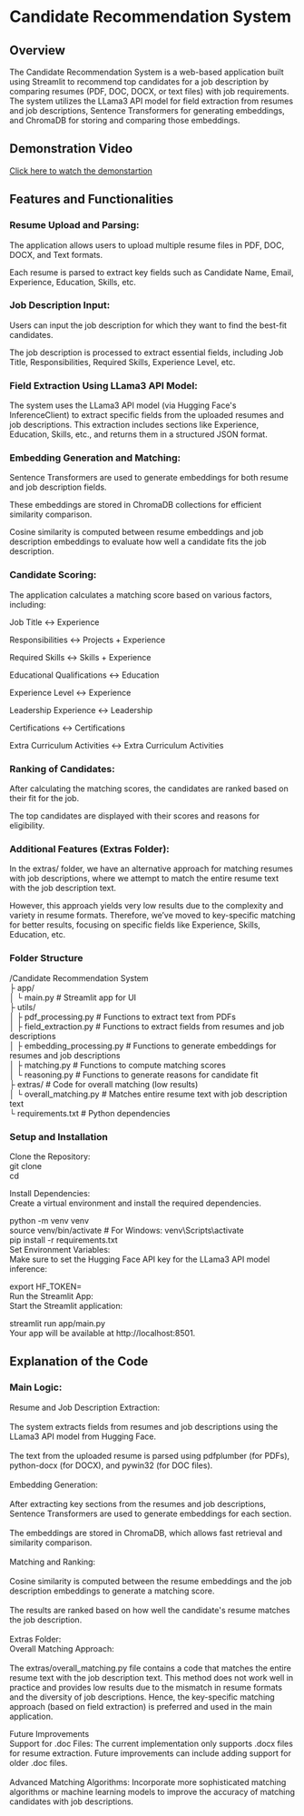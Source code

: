 # Candidate Recommendation System
## Overview
The Candidate Recommendation System is a web-based application built using Streamlit to recommend top candidates for a job description by comparing resumes (PDF, DOC, DOCX, or text files) with job requirements. The system utilizes the LLama3 API model for field extraction from resumes and job descriptions, Sentence Transformers for generating embeddings, and ChromaDB for storing and comparing those embeddings.

## Demonstration Video
[Click here to watch the demonstartion](https://drive.google.com/file/d/1LR1LYkmmYKAvBK8xwwRoID7J77LIfBof/view?usp=sharing)

## Features and Functionalities
### Resume Upload and Parsing:

The application allows users to upload multiple resume files in PDF, DOC, DOCX, and Text formats.

Each resume is parsed to extract key fields such as Candidate Name, Email, Experience, Education, Skills, etc.

### Job Description Input:

Users can input the job description for which they want to find the best-fit candidates.

The job description is processed to extract essential fields, including Job Title, Responsibilities, Required Skills, Experience Level, etc.

### Field Extraction Using LLama3 API Model:

The system uses the LLama3 API model (via Hugging Face's InferenceClient) to extract specific fields from the uploaded resumes and job descriptions. This extraction includes sections like Experience, Education, Skills, etc., and returns them in a structured JSON format.

### Embedding Generation and Matching:

Sentence Transformers are used to generate embeddings for both resume and job description fields.

These embeddings are stored in ChromaDB collections for efficient similarity comparison.

Cosine similarity is computed between resume embeddings and job description embeddings to evaluate how well a candidate fits the job description.

### Candidate Scoring:

The application calculates a matching score based on various factors, including:

Job Title ↔ Experience

Responsibilities ↔ Projects + Experience

Required Skills ↔ Skills + Experience

Educational Qualifications ↔ Education

Experience Level ↔ Experience

Leadership Experience ↔ Leadership

Certifications ↔ Certifications

Extra Curriculum Activities ↔ Extra Curriculum Activities

### Ranking of Candidates:

After calculating the matching scores, the candidates are ranked based on their fit for the job.

The top candidates are displayed with their scores and reasons for eligibility.

### Additional Features (Extras Folder):

In the extras/ folder, we have an alternative approach for matching resumes with job descriptions, where we attempt to match the entire resume text with the job description text.

However, this approach yields very low results due to the complexity and variety in resume formats. Therefore, we’ve moved to key-specific matching for better results, focusing on specific fields like Experience, Skills, Education, etc.

### Folder Structure <br>
/Candidate Recommendation System <br>
├ app/ <br>
│   └ main.py                  # Streamlit app for UI <br>
├ utils/ <br>
│   ├ pdf_processing.py        # Functions to extract text from PDFs <br>
│   ├ field_extraction.py      # Functions to extract fields from resumes and job descriptions <br>
│   ├ embedding_processing.py  # Functions to generate embeddings for resumes and job descriptions <br>
│   ├ matching.py              # Functions to compute matching scores <br>
│   └ reasoning.py             # Functions to generate reasons for candidate fit <br>
├ extras/                      # Code for overall matching (low results) <br>
│   └ overall_matching.py      # Matches entire resume text with job description text <br>
└ requirements.txt             # Python dependencies <br>

### Setup and Installation <br>
Clone the Repository: <br>
git clone <your-repository-url> <br>
cd <your-project-directory> <br>

Install Dependencies: <br>
Create a virtual environment and install the required dependencies. <br>

python -m venv venv <br>
source venv/bin/activate  # For Windows: venv\Scripts\activate <br>
pip install -r requirements.txt <br>
Set Environment Variables: <br>
Make sure to set the Hugging Face API key for the LLama3 API model inference: <br>

export HF_TOKEN=<your-hugging-face-token> <br>
Run the Streamlit App: <br>
Start the Streamlit application: <br>

streamlit run app/main.py <br>
Your app will be available at http://localhost:8501. <br>

## Explanation of the Code
### Main Logic:
Resume and Job Description Extraction: <br>
<br>
The system extracts fields from resumes and job descriptions using the LLama3 API model from Hugging Face.<br>
<br>
The text from the uploaded resume is parsed using pdfplumber (for PDFs), python-docx (for DOCX), and pywin32 (for DOC files).<br>
<br>
Embedding Generation:<br>
<br>
After extracting key sections from the resumes and job descriptions, Sentence Transformers are used to generate embeddings for each section.<br>
<br>
The embeddings are stored in ChromaDB, which allows fast retrieval and similarity comparison.<br>
<br>
Matching and Ranking:<br>
<br>
Cosine similarity is computed between the resume embeddings and the job description embeddings to generate a matching score.<br>
<br>
The results are ranked based on how well the candidate's resume matches the job description.<br>
<br>
Extras Folder:<br>
Overall Matching Approach:<br>
<br>
The extras/overall_matching.py file contains a code that matches the entire resume text with the job description text. This method does not work well in practice and provides low results due to the mismatch in resume formats and the diversity of job descriptions. Hence, the key-specific matching approach (based on field extraction) is preferred and used in the main application. <br>

Future Improvements <br>
Support for .doc Files: The current implementation only supports .docx files for resume extraction. Future improvements can include adding support for older .doc files. <br>
<br>
Advanced Matching Algorithms: Incorporate more sophisticated matching algorithms or machine learning models to improve the accuracy of matching candidates with job descriptions.<br>
